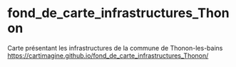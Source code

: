 # fond_de_carte_infrastructures_Thonon
Carte présentant les infrastructures de la commune de Thonon-les-bains
https://cartimagine.github.io/fond_de_carte_infrastructures_Thonon/
